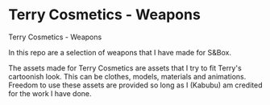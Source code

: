 # Terry Cosmetics - Weapons
Terry Cosmetics - Weapons

In this repo are a selection of weapons that I have made for S&Box.

The assets made for Terry Cosmetics are assets that I try to fit Terry's cartoonish look. This can be clothes, models, materials and animations. Freedom to use these assets are provided so long as I (Kabubu) am credited for the work I have done.
